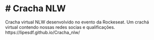 <div><h1># Cracha NLW</h1></div>
Cracha virtual NLW desenvolvido no evento da Rockeseat. Um crachá virtual contendo nossas redes socias e qualificações.
<div>https://lipesdf.github.io/Cracha_nlw/</div>
